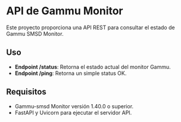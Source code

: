 # API de Gammu Monitor

Este proyecto proporciona una API REST para consultar el estado de Gammu SMSD Monitor.

## Uso

- **Endpoint /status**: Retorna el estado actual del monitor Gammu.
- **Endpoint /ping**: Retorna un simple status OK.

## Requisitos
- Gammu-smsd Monitor versión 1.40.0 o superior.
- FastAPI y Uvicorn para ejecutar el servidor API.
